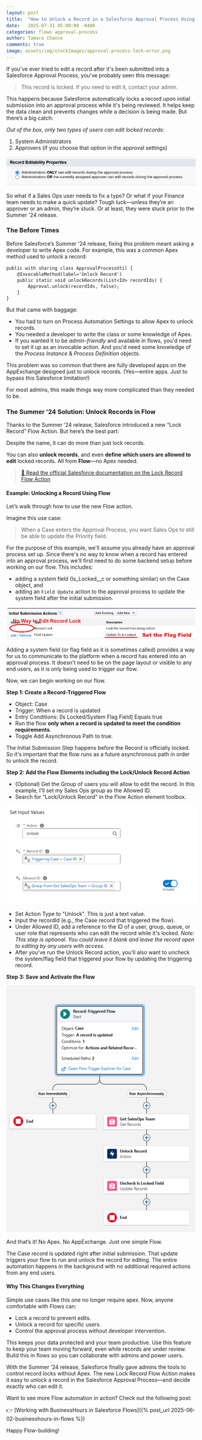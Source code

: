 ```yaml
---
layout: post
title:  "How to Unlock a Record in a Salesforce Approval Process Using Flow"
date:   2025-07-31 05:00:00 -0400
categories: flows approval-process
author: Tamara Chance
comments: true
image: assets/img/stockImages/approval-process-lock-error.png
---
```

If you’ve ever tried to edit a record after it's been submitted into a Salesforce Approval Process, you’ve probably seen this message:

> This record is locked. If you need to edit it, contact your admin.

This happens because Salesforce automatically locks a record upon initial submission into an approval process while it's being reviewed. It helps keep the data clean and prevents changes while a decision is being made. But there’s a big catch:

_Out of the box, only two types of users can edit locked records:_

1. System Administrators
2. Approvers (if you choose that option in the approval settings)

![Record Editability Properties in Approval Process](/assets/img/posts/unlock-record-approval-process-salesforce-flow/who-can-edit-by-default.png)

So what if a Sales Ops user needs to fix a typo? Or what if your Finance team needs to make a quick update? Tough luck—unless they’re an approver or an admin, they’re stuck. Or at least, they were stuck prior to the Summer '24 release.
### The Before Times
Before Salesforce’s Summer '24 release, fixing this problem meant asking a developer to write Apex code. For example, this was a common Apex method used to unlock a record:
```apex
public with sharing class ApprovalProcessUtil {
    @InvocableMethod(label='Unlock Record')
    public static void unlockRecords(List<Id> recordIds) {
        Approval.unlock(recordIds, false);
    }
}
```
But that came with baggage:

- You had to turn on Process Automation Settings to allow Apex to unlock records.
- You needed a developer to write the class or some knowledge of Apex.
- If you wanted it to be _admin-friendly_ and available in flows, you'd need to set it up as an invocable action. And you'd need some knowledge of the _Process Instance_ & _Process Definition_ objects.

This problem was so common that there are fully developed apps on the AppExchange designed just to unlock records. (Yes—entire apps. Just to bypass this Salesforce limitation!)

For most admins, this made things way more complicated than they needed to be.
### The Summer '24 Solution: Unlock Records in Flow
Thanks to the Summer ‘24 release, Salesforce introduced a new “Lock Record” Flow Action. But here’s the best part:

Despite the name, it can do more than just lock records.

You can also **unlock records**, and even **define which users are allowed to edit** locked records. All from **Flow**—no Apex needed.

> [🔗 Read the official Salesforce documentation on the Lock Record Flow Action](https://help.salesforce.com/s/articleView?id=platform.flow_ref_elements_actions_lockrecord.htm&type=5)

#### Example: Unlocking a Record Using Flow
Let’s walk through how to use the new Flow action.

Imagine this use case:

> When a Case enters the Approval Process, you want Sales Ops to still be able to update the Priority field.

For the purpose of this example, we'll assume you already have an approval process set up. Since there's no way to know when a record has entered into an approval process, we'll first need to do some backend setup before working on our flow. This includes:

 - adding a system field (Is_Locked__c or something similar) on the Case object, and
 - adding an `Field Update` action to the approval process to update the system field after the initial submission.

![Initial Submission Actions in Approval Process](/assets/img/posts/unlock-record-approval-process-salesforce-flow/initial-submission.png)

Adding a system field (or flag field as it is sometimes called) provides a way for us to communicate to the platform when a record has entered into an approval process. It doesn't need to be on the page layout or visible to any end users, as it is only being used to trigger our flow.

Now, we can begin working on our flow.

**Step 1: Create a Record-Triggered Flow**

- Object: Case
- Trigger: When a record is updated
- Entry Conditions: [Is Locked/System Flag Field] Equals true
- Run the flow **only when a record is updated to meet the condition requirements**.
- Toggle Add Asynchronous Path to true.

The Initial Submission Step happens before the Record is officially locked. So it's important that the flow runs as a future asynchronous path in order to unlock the record. 

**Step 2: Add the Flow Elements including the Lock/Unlock Record Action**

- (Optional) Get the Group of users you will allow to edit the record. In this example, I'll set my Sales Ops group as the Allowed ID.
- Search for “Lock/Unlock Record” in the Flow Action element toolbox.

![Lock Record Action Parameters](/assets/img/posts/unlock-record-approval-process-salesforce-flow/set-up-action.png)

- Set Action Type to "Unlock". This is just a text value.
- Input the recordId (e.g., the Case record that triggered the flow).
- Under Allowed ID, add a reference to the ID of a user, group, queue, or user role that represents who can edit the record while it's locked. _Note: This step is optional. You could leave it blank and leave the record open to editing by any users with access._
- After you've run the Unlock Record action, you'll also want to uncheck the system/flag field that triggered your flow by updating the triggering record.

**Step 3: Save and Activate the Flow**

![The Completed Flow](/assets/img/posts/unlock-record-approval-process-salesforce-flow/completed-flow.png)

And that’s it! No Apex. No AppExchange. Just one simple Flow.

The Case record is updated right after initial submission. That update triggers your flow to run and unlock the record for editing. The entire automation happens in the background with no additional required actions from any end users.

#### Why This Changes Everything
Simple use cases like this one no longer require apex. Now, anyone comfortable with Flows can:

- Lock a record to prevent edits.
- Unlock a record for specific users.
- Control the approval process without developer intervention.

This keeps your data protected and your team productive. Use this feature to keep your team moving forward, even while records are under review. Build this in flows so you can collaborate with admins and power users.

With the Summer ‘24 release, Salesforce finally gave admins the tools to control record locks without Apex. The new Lock Record Flow Action makes it easy to unlock a record in the Salesforce Approval Process—and decide exactly who can edit it. 

Want to see more Flow automation in action? Check out the following post:

👉 [Working with BusinessHours in Salesforce Flows]({% post_url 2025-06-02-businesshours-in-flows %})

Happy Flow-building!